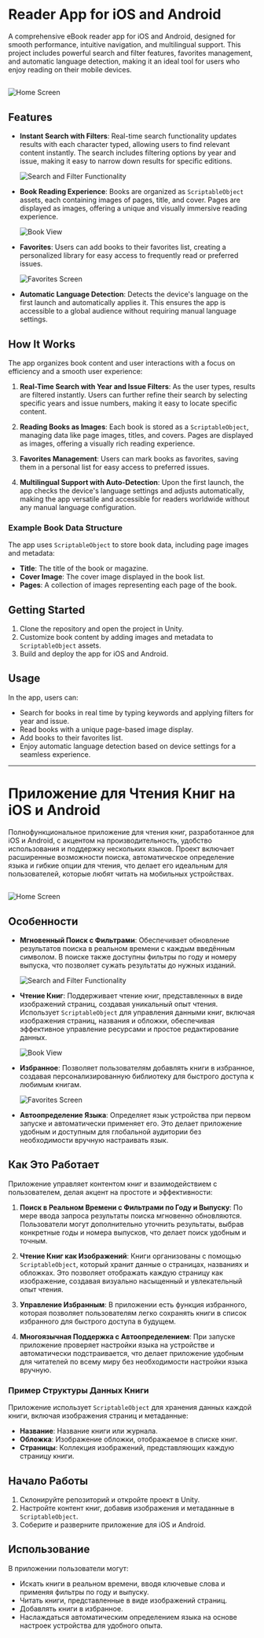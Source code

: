 # Reader App for iOS and Android

A comprehensive eBook reader app for iOS and Android, designed for smooth performance, intuitive navigation, and multilingual support. This project includes powerful search and filter features, favorites management, and automatic language detection, making it an ideal tool for users who enjoy reading on their mobile devices.

##
![Home Screen](home_screenshot.png)

## Features

- **Instant Search with Filters**: Real-time search functionality updates results with each character typed, allowing users to find relevant content instantly. The search includes filtering options by year and issue, making it easy to narrow down results for specific editions.

  ![Search and Filter Functionality](search_filter_screenshot.png)

- **Book Reading Experience**: Books are organized as `ScriptableObject` assets, each containing images of pages, title, and cover. Pages are displayed as images, offering a unique and visually immersive reading experience.

  ![Book View](book_view_screenshot.png)

- **Favorites**: Users can add books to their favorites list, creating a personalized library for easy access to frequently read or preferred issues.

  ![Favorites Screen](favorites_screenshot.png)

- **Automatic Language Detection**: Detects the device's language on the first launch and automatically applies it. This ensures the app is accessible to a global audience without requiring manual language settings.

## How It Works

The app organizes book content and user interactions with a focus on efficiency and a smooth user experience:

1. **Real-Time Search with Year and Issue Filters**: As the user types, results are filtered instantly. Users can further refine their search by selecting specific years and issue numbers, making it easy to locate specific content.

2. **Reading Books as Images**: Each book is stored as a `ScriptableObject`, managing data like page images, titles, and covers. Pages are displayed as images, offering a visually rich reading experience.

3. **Favorites Management**: Users can mark books as favorites, saving them in a personal list for easy access to preferred issues.

4. **Multilingual Support with Auto-Detection**: Upon the first launch, the app checks the device's language settings and adjusts automatically, making the app versatile and accessible for readers worldwide without any manual language configuration.

### Example Book Data Structure

The app uses `ScriptableObject` to store book data, including page images and metadata:

- **Title**: The title of the book or magazine.
- **Cover Image**: The cover image displayed in the book list.
- **Pages**: A collection of images representing each page of the book.

## Getting Started

1. Clone the repository and open the project in Unity.
2. Customize book content by adding images and metadata to `ScriptableObject` assets.
3. Build and deploy the app for iOS and Android.

## Usage

In the app, users can:

- Search for books in real time by typing keywords and applying filters for year and issue.
- Read books with a unique page-based image display.
- Add books to their favorites list.
- Enjoy automatic language detection based on device settings for a seamless experience.

---

# Приложение для Чтения Книг на iOS и Android

Полнофункциональное приложение для чтения книг, разработанное для iOS и Android, с акцентом на производительность, удобство использования и поддержку нескольких языков. Проект включает расширенные возможности поиска, автоматическое определение языка и гибкие опции для чтения, что делает его идеальным для пользователей, которые любят читать на мобильных устройствах.

##
![Home Screen](home_screenshot.png)

## Особенности

- **Мгновенный Поиск с Фильтрами**: Обеспечивает обновление результатов поиска в реальном времени с каждым введённым символом. В поиске также доступны фильтры по году и номеру выпуска, что позволяет сужать результаты до нужных изданий.

  ![Search and Filter Functionality](search_filter_screenshot.png)

- **Чтение Книг**: Поддерживает чтение книг, представленных в виде изображений страниц, создавая уникальный опыт чтения. Использует `ScriptableObject` для управления данными книг, включая изображения страниц, названия и обложки, обеспечивая эффективное управление ресурсами и простое редактирование данных.

  ![Book View](book_view_screenshot.png)

- **Избранное**: Позволяет пользователям добавлять книги в избранное, создавая персонализированную библиотеку для быстрого доступа к любимым книгам.

  ![Favorites Screen](favorites_screenshot.png)

- **Автоопределение Языка**: Определяет язык устройства при первом запуске и автоматически применяет его. Это делает приложение удобным и доступным для глобальной аудитории без необходимости вручную настраивать язык.

## Как Это Работает

Приложение управляет контентом книг и взаимодействием с пользователем, делая акцент на простоте и эффективности:

1. **Поиск в Реальном Времени с Фильтрами по Году и Выпуску**: По мере ввода запроса результаты поиска мгновенно обновляются. Пользователи могут дополнительно уточнить результаты, выбрав конкретные годы и номера выпусков, что делает поиск удобным и точным.

2. **Чтение Книг как Изображений**: Книги организованы с помощью `ScriptableObject`, который хранит данные о страницах, названиях и обложках. Это позволяет отображать каждую страницу как изображение, создавая визуально насыщенный и увлекательный опыт чтения.

3. **Управление Избранным**: В приложении есть функция избранного, которая позволяет пользователям легко сохранять книги в список избранного для быстрого доступа в будущем.

4. **Многоязычная Поддержка с Автоопределением**: При запуске приложение проверяет настройки языка на устройстве и автоматически подстраивается, что делает приложение удобным для читателей по всему миру без необходимости настройки языка вручную.

### Пример Структуры Данных Книги

Приложение использует `ScriptableObject` для хранения данных каждой книги, включая изображения страниц и метаданные:

- **Название**: Название книги или журнала.
- **Обложка**: Изображение обложки, отображаемое в списке книг.
- **Страницы**: Коллекция изображений, представляющих каждую страницу книги.

## Начало Работы

1. Склонируйте репозиторий и откройте проект в Unity.
2. Настройте контент книг, добавив изображения и метаданные в `ScriptableObject`.
3. Соберите и разверните приложение для iOS и Android.

## Использование

В приложении пользователи могут:

- Искать книги в реальном времени, вводя ключевые слова и применяя фильтры по году и выпуску.
- Читать книги, представленные в виде изображений страниц.
- Добавлять книги в избранное.
- Наслаждаться автоматическим определением языка на основе настроек устройства для удобного опыта.
